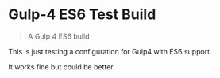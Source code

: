 # Gulp-4 ES6 Test Build

> A Gulp 4 ES6 build

This is just testing a configuration for Gulp4 with ES6 support.

It works fine but could be better.
